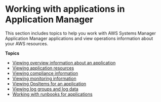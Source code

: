 # Working with applications in Application Manager<a name="application-manager-working-applications"></a>

This section includes topics to help you work with AWS Systems Manager Application Manager applications and view operations information about your AWS resources\.

**Topics**
+ [Viewing overview information about an application](application-manager-working-viewing-overview.md)
+ [Viewing application resources](application-manager-working-viewing-resources.md)
+ [Viewing compliance information](application-manager-working-viewing-resource-compliance.md)
+ [Viewing monitoring information](application-manager-working-viewing-monitors.md)
+ [Viewing OpsItems for an application](application-manager-working-viewing-OpsItems.md)
+ [Viewing log groups and log data](application-manager-viewing-logs.md)
+ [Working with runbooks for applications](application-manager-working-runbooks.md)
